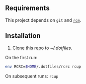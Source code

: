 ## Requirements

This project depends on `git` and [`rcm`](http://thoughtbot.github.io/rcm/).

## Installation

1. Clone this repo to *~/.dotfiles*.

On the first run:

```sh
env RCRC=$HOME/.dotfiles/rcrc rcup
```

On subsequent runs: `rcup`
